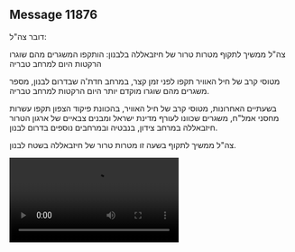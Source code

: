## Message 11876

דובר צה"ל: 

צה"ל ממשיך לתקוף מטרות טרור של חיזבאללה בלבנון: הותקפו המשגרים מהם שוגרו הרקטות היום למרחב טבריה

מטוסי קרב של חיל האוויר תקפו לפני זמן קצר, במרחב חדת'ה שבדרום לבנון, מספר משגרים מהם שוגרו מוקדם יותר היום הרקטות למרחב טבריה. 

בשעתיים האחרונות, מטוסי קרב של חיל האוויר, בהכוונת פיקוד הצפון תקפו עשרות מחסני אמל"ח, משגרים שכוונו לעורף מדינת ישראל ומבנים צבאיים של ארגון הטרור חיזבאללה במרחב צידון, בנבטיה ובמרחבים נוספים בדרום לבנון. 

צה"ל ממשיך לתקוף בשעה זו מטרות טרור של חיזבאללה בשטח לבנון.

![Video](11876/11876_media.mp4)
